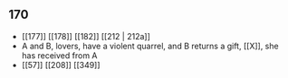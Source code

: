 ## 170
- [[177]] [[178]] [[182]] [[212 | 212a]] 
- A and B, lovers, have a violent quarrel, and B returns a gift, [[X]], she has received from A
- [[57]] [[208]] [[349]] 

